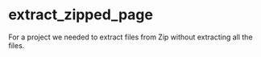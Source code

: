 # extract_zipped_page
For a project we needed to extract files from Zip without extracting all the files.
